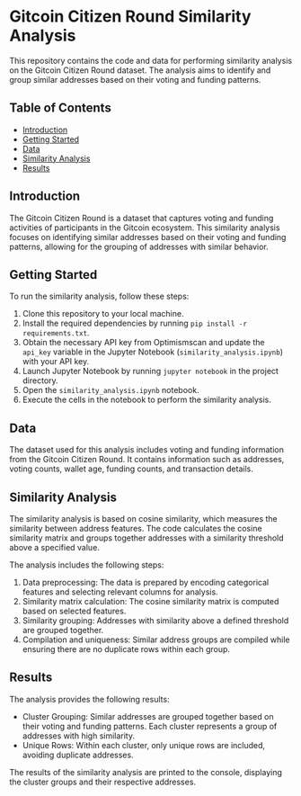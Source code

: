 # Gitcoin Citizen Round Similarity Analysis

This repository contains the code and data for performing similarity analysis on the Gitcoin Citizen Round dataset. The analysis aims to identify and group similar addresses based on their voting and funding patterns.

## Table of Contents

- [Introduction](#introduction)
- [Getting Started](#getting-started)
- [Data](#data)
- [Similarity Analysis](#similarity-analysis)
- [Results](#results)

## Introduction

The Gitcoin Citizen Round is a dataset that captures voting and funding activities of participants in the Gitcoin ecosystem. This similarity analysis focuses on identifying similar addresses based on their voting and funding patterns, allowing for the grouping of addresses with similar behavior.

## Getting Started

To run the similarity analysis, follow these steps:

1. Clone this repository to your local machine.
2. Install the required dependencies by running `pip install -r requirements.txt`.
3. Obtain the necessary API key from Optimismscan and update the `api_key` variable in the Jupyter Notebook (`similarity_analysis.ipynb`) with your API key.
4. Launch Jupyter Notebook by running `jupyter notebook` in the project directory.
5. Open the `similarity_analysis.ipynb` notebook.
6. Execute the cells in the notebook to perform the similarity analysis.

## Data

The dataset used for this analysis includes voting and funding information from the Gitcoin Citizen Round. It contains information such as addresses, voting counts, wallet age, funding counts, and transaction details.

## Similarity Analysis

The similarity analysis is based on cosine similarity, which measures the similarity between address features. The code calculates the cosine similarity matrix and groups together addresses with a similarity threshold above a specified value.

The analysis includes the following steps:

1. Data preprocessing: The data is prepared by encoding categorical features and selecting relevant columns for analysis.
2. Similarity matrix calculation: The cosine similarity matrix is computed based on selected features.
3. Similarity grouping: Addresses with similarity above a defined threshold are grouped together.
4. Compilation and uniqueness: Similar address groups are compiled while ensuring there are no duplicate rows within each group.

## Results

The analysis provides the following results:

- Cluster Grouping: Similar addresses are grouped together based on their voting and funding patterns. Each cluster represents a group of addresses with high similarity.
- Unique Rows: Within each cluster, only unique rows are included, avoiding duplicate addresses.

The results of the similarity analysis are printed to the console, displaying the cluster groups and their respective addresses.
